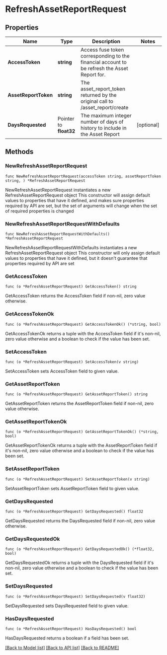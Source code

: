 # RefreshAssetReportRequest

## Properties

Name | Type | Description | Notes
------------ | ------------- | ------------- | -------------
**AccessToken** | **string** | Access fuse token corresponding to the financial account to be refresh the Asset Report for. | 
**AssetReportToken** | **string** | The asset_report_token returned by the original call to /asset_report/create | 
**DaysRequested** | Pointer to **float32** | The maximum integer number of days of history to include in the Asset Report | [optional] 

## Methods

### NewRefreshAssetReportRequest

`func NewRefreshAssetReportRequest(accessToken string, assetReportToken string, ) *RefreshAssetReportRequest`

NewRefreshAssetReportRequest instantiates a new RefreshAssetReportRequest object
This constructor will assign default values to properties that have it defined,
and makes sure properties required by API are set, but the set of arguments
will change when the set of required properties is changed

### NewRefreshAssetReportRequestWithDefaults

`func NewRefreshAssetReportRequestWithDefaults() *RefreshAssetReportRequest`

NewRefreshAssetReportRequestWithDefaults instantiates a new RefreshAssetReportRequest object
This constructor will only assign default values to properties that have it defined,
but it doesn't guarantee that properties required by API are set

### GetAccessToken

`func (o *RefreshAssetReportRequest) GetAccessToken() string`

GetAccessToken returns the AccessToken field if non-nil, zero value otherwise.

### GetAccessTokenOk

`func (o *RefreshAssetReportRequest) GetAccessTokenOk() (*string, bool)`

GetAccessTokenOk returns a tuple with the AccessToken field if it's non-nil, zero value otherwise
and a boolean to check if the value has been set.

### SetAccessToken

`func (o *RefreshAssetReportRequest) SetAccessToken(v string)`

SetAccessToken sets AccessToken field to given value.


### GetAssetReportToken

`func (o *RefreshAssetReportRequest) GetAssetReportToken() string`

GetAssetReportToken returns the AssetReportToken field if non-nil, zero value otherwise.

### GetAssetReportTokenOk

`func (o *RefreshAssetReportRequest) GetAssetReportTokenOk() (*string, bool)`

GetAssetReportTokenOk returns a tuple with the AssetReportToken field if it's non-nil, zero value otherwise
and a boolean to check if the value has been set.

### SetAssetReportToken

`func (o *RefreshAssetReportRequest) SetAssetReportToken(v string)`

SetAssetReportToken sets AssetReportToken field to given value.


### GetDaysRequested

`func (o *RefreshAssetReportRequest) GetDaysRequested() float32`

GetDaysRequested returns the DaysRequested field if non-nil, zero value otherwise.

### GetDaysRequestedOk

`func (o *RefreshAssetReportRequest) GetDaysRequestedOk() (*float32, bool)`

GetDaysRequestedOk returns a tuple with the DaysRequested field if it's non-nil, zero value otherwise
and a boolean to check if the value has been set.

### SetDaysRequested

`func (o *RefreshAssetReportRequest) SetDaysRequested(v float32)`

SetDaysRequested sets DaysRequested field to given value.

### HasDaysRequested

`func (o *RefreshAssetReportRequest) HasDaysRequested() bool`

HasDaysRequested returns a boolean if a field has been set.


[[Back to Model list]](../README.md#documentation-for-models) [[Back to API list]](../README.md#documentation-for-api-endpoints) [[Back to README]](../README.md)


